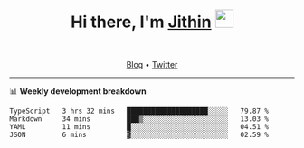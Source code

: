 <h1 align="center">Hi there, I'm <a href="https://jithset.github.io/" target="_blank">Jithin</a> <img
src="https://github.com/blackcater/blackcater/raw/main/images/Hi.gif" height="32" /></h1>

<br />

<p align="center">
  <a href="https://jithset.github.io">Blog</a> •
  <a href="https://twitter.com/jithset">Twitter</a>
</p>

---

📊 **Weekly development breakdown**

<!--START_SECTION:waka-->

```text
TypeScript   3 hrs 32 mins   ████████████████████░░░░░   79.87 %
Markdown     34 mins         ███▒░░░░░░░░░░░░░░░░░░░░░   13.03 %
YAML         11 mins         █░░░░░░░░░░░░░░░░░░░░░░░░   04.51 %
JSON         6 mins          ▓░░░░░░░░░░░░░░░░░░░░░░░░   02.59 %
```

<!--END_SECTION:waka-->

